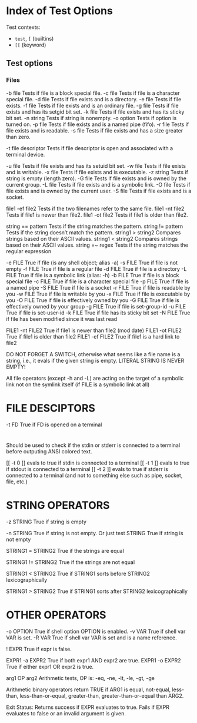 # Index of Test Options

Test contexts:
- `test`, `[` (builtins)
- `[[` (keyword)


## Test options

### Files

-b file Tests if file is a block special file.
-c file Tests if file is a character special file.
-d file Tests if file exists and is a directory.
-e file Tests if file exists.
-f file Tests if file exists and is an ordinary file.
-g file Tests if file exists and has its setgid bit set.
-k file Tests if file exists and has its sticky bit set.
-n string Tests if string is nonempty.
-o option Tests if option is turned on.
-p file Tests if file exists and is a named pipe (fifo).
-r file Tests if file exists and is readable.
-s file Tests if file exists and has a size greater than zero.

-t file descriptor Tests if file descriptor is open and associated with a terminal device.

-u file Tests if file exists and has its setuid bit set.
-w file Tests if file exists and is writable.
-x file Tests if file exists and is executable.
-z string Tests if string is empty (length zero).
-G file Tests if file exists and is owned by the current group.
-L file Tests if file exists and is a symbolic link.
-O file Tests if file exists and is owned by the current user.
-S file Tests if file exists and is a socket.

file1 -ef file2 Tests if the two filenames refer to the same file.
file1 -nt file2 Tests if file1 is newer than file2.
file1 -ot file2 Tests if file1 is older than file2.

string == pattern Tests if the string matches the pattern.
string != pattern Tests if the string doesn’t match the pattern.
string1 > string2 Compares strings based on their ASCII values.
string1 < string2 Compares strings based on their ASCII values.
string =~ regex Tests if the string matches the regular expression

-e FILE           True if file (is any shell object; alias -a)
-s FILE           True if file is not empty
-f FILE         True if file is a regular file
-d FILE         True if file is a directory
-L FILE           True if file is a symbolic link (alias: -h)
-b FILE           True if file is a block special file
-c FILE           True if file is a character special file
-p FILE           True if file is a named pipe
-S FILE           True if file is a socket
-r FILE         True if file is readable by you
-w FILE         True if file is writable by you
-x FILE         True if file is executable by you
-O FILE           True if file is effectively owned by you
-G FILE           True if file is effectively owned by your group
-g FILE         True if file is set-group-id
-u FILE         True if file is set-user-id
-k FILE         True if file has its sticky bit set
-N FILE           True if file has been modified since it was last read

FILE1 -nt FILE2   True if file1 is newer than file2 (mod date)
FILE1 -ot FILE2   True if file1 is older than file2
FILE1 -ef FILE2   True if file1 is a hard link to file2


DO NOT FORGET A SWITCH, otherwise what seems like a file name is a string,
i.e., it evals if the given string is empty. LITERAL STRING IS NEVER EMPTY!


All file operators (except -h and -L)
are acting on the target of a symbolic link
not on the symlink itself
(if FILE is a symbolic link at all)


FILE DESCIPTORS
===============

-t FD   True if FD is opened on a terminal
#
Should be used to check if the stdin or stderr is connected to a terminal 
before outputing ANSI colored text.

[[ -t 0 ]] evals to true if stdin is connected to a terminal
[[ -t 1 ]] evals to true if stdout is connected to a terminal
[[ -t 2 ]] evals to true if stderr is connected to a terminal
(and not to something else such as pipe, socket, file, etc.)



STRING OPERATORS
================

 -z STRING  True if string is empty

 -n STRING  True if string is not empty. Or just test
    STRING  True if string is not empty

STRING1 = STRING2
True if the strings are equal

STRING1 != STRING2
True if the strings are not equal

STRING1 < STRING2
True if STRING1 sorts before STRING2 lexicographically

STRING1 > STRING2
True if STRING1 sorts after STRING2 lexicographically


OTHER OPERATORS
===============

-o OPTION        True if shell option OPTION is enabled.
-v VAR           True if shell var VAR is set.
-R VAR           True if shell var VAR is set and is a name reference.

! EXPR           True if expr is false.

EXPR1 -a EXPR2   True if both   expr1  AND  expr2 are true.
EXPR1 -o EXPR2   True if either expr1  OR   expr2 is true.

arg1 OP arg2     Arithmetic tests, OP is: -eq, -ne, -lt, -le, -gt, -ge

Arithmetic binary operators return TRUE if ARG1 is
  equal,        not-equal,
  less-than,    less-than-or-equal,
  greater-than, greater-than-or-equal
than ARG2.

Exit Status:
Returns success if EXPR evaluates to true.
Fails if EXPR evaluates to false or an invalid argument is given.
